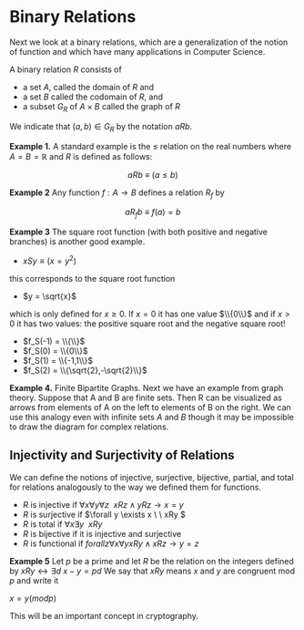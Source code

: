 # Binary Relations

Next we look at a binary relations, which are a generalization of the notion of function and which have many applications in Computer Science.

A binary relation $R$ consists of
* a set $A$, called the domain of $R$ and
* a set $B$ called the codomain of $R$, and
* a subset $G_R$ of $A\times B$ called the graph of $R$

We indicate that $(a,b)\in G_R$ by the notation $aRb$.

**Example 1.**
A standard example is the $\le$ relation on the real numbers
where $A=B=\mathbb{R}$ and $R$ is defined as follows:

$$
aRb \ \equiv \ (a\le b)
$$


**Example 2**
Any function $f:A\rightarrow B$ defines a relation $R_f$ by

$$
aR_f b \ \equiv \ f(a)=b
$$


**Example 3**
The square root function (with both positive and negative branches) is another
good example.

* $x S y \equiv (x = y^2)$ 

this corresponds to the square root function 
* $y = \sqrt{x}$ 

which is only defined for $x\ge 0$.
If $x=0$ it has one value $\\{0\\}$
and if $x\gt 0$ it has two values: the positive square root and the negative square root!
* $f_S(-1) = \\{\\}$
* $f_S(0) = \\{0\\}$
* $f_S(1) = \\{-1,1\\}$
* $f_S(2) = \\{\sqrt{2},-\sqrt{2}\\}$

**Example 4.**
Finite Bipartite Graphs.  Next we have an example from graph theory.
Suppose that A and B are finite sets. Then R can be visualized as arrows from
elements of A on the left to elements of B on the right. We can use this analogy
even with infinite sets $A$ and $B$ though it may be impossible to draw the diagram
for complex relations. 

## Injectivity and  Surjectivity of Relations
We can define the notions of injective, surjective, bijective, partial, and total for relations analogously to the way we defined them for functions.

* $R$ is injective if $\forall x \forall y \forall z \ \  xRz \wedge yRz \rightarrow x=y$
* $R$ is surjective if $\forall y \exists x \ \  xRy $
* $R$ is total if $\forall x\exists y \  \  xRy$
* $R$ is bijective if it is injective and surjective
* $R$ is functional if $forall z \forall x\forall y xRy \wedge xRz \rightarrow y=z$

**Example 5**
Let $p$ be a prime and let $R$ be the relation on the integers defined by $xRy \leftrightarrow \exists d\  x-y=pd$
We say that $xRy$ means $x$ and $y$ are congruent mod $p$ and write it

$x = y (mod p)$

This will be an important concept in cryptography.
